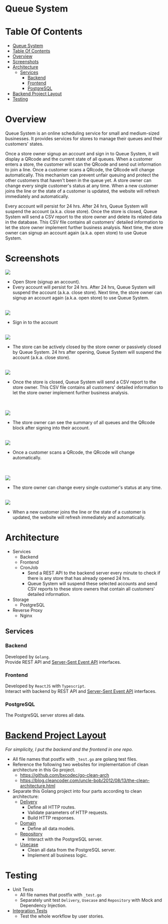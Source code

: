 # Queue System

# Table Of Contents
- [Queue System](#queue-system)
- [Table Of Contents](#table-of-contents)
- [Overview](#overview)
- [Screenshots](#screenshots)
- [Architecture](#architecture)
  - [Services](#services)
    - [Backend](#backend)
    - [Frontend](#frontend)
    - [PostgreSQL](#postgresql)
- [Backend Project Layout](#backend-project-layout)
- [Testing](#testing)

# Overview
Queue System is an online scheduling service for small and medium-sized businesses. It provides services for stores to manage their queues and their customers' states.

Once a store owner signup an account and sign in to Queue System, it will display a QRcode and the current state of all queues. When a customer enters a store, the customer will scan the QRcode and send out information to join a line. Once a customer scans a QRcode, the QRcode will change automatically. This mechanism can prevent unfair queuing and protect the other customers that haven't been in the queue yet. A store owner can change every single customer's status at any time. When a new customer joins the line or the state of a customer is updated, the website will refresh immediately and automatically.

Every account will persist for 24 hrs. After 24 hrs, Queue System will suspend the account (a.k.a. close store). Once the store is closed, Queue System will send a CSV report to the store owner and delete its related data in the database. This CSV file contains all customers' detailed information to let the store owner implement further business analysis. Next time, the store owner can signup an account again (a.k.a. open store) to use Queue System.

# Screenshots

![](https://raw.githubusercontent.com/Jerry0420/queue-system/main/images/open-store.png)
* Open Store (signup an account). 
* Every account will persist for 24 hrs. After 24 hrs, Queue System will suspend the account (a.k.a. close store). Next time, the store owner can signup an account again (a.k.a. open store) to use Queue System.
<br /><br />

![](https://raw.githubusercontent.com/Jerry0420/queue-system/main/images/signin-store.png)
* Sign in to the account
<br /><br />

![](https://raw.githubusercontent.com/Jerry0420/queue-system/main/images/close-store.png)
* The store can be actively closed by the store owner or passively closed by Queue System. 24 hrs after opening, Queue System will suspend the account (a.k.a. close store). 
<br /><br />

![](https://raw.githubusercontent.com/Jerry0420/queue-system/main/images/csv-content.png)
* Once the store is closed, Queue System will send a CSV report to the store owner. This CSV file contains all customers' detailed information to let the store owner implement further business analysis.   
<br /><br />

![](https://raw.githubusercontent.com/Jerry0420/queue-system/main/images/store-summary.png)
* The store owner can see the summary of all queues and the QRcode block after signing into their account.
<br /><br />

![](https://raw.githubusercontent.com/Jerry0420/queue-system/main/images/customer-scan.png)
* Once a customer scans a QRcode, the QRcode will change automatically.    
<br /><br />

![](https://raw.githubusercontent.com/Jerry0420/queue-system/main/images/update-customer.png)
* The store owner can change every single customer's status at any time.
<br /><br />

![](https://raw.githubusercontent.com/Jerry0420/queue-system/main/images/update-customer-refresh.png)
* When a new customer joins the line or the state of a customer is updated, the website will refresh immediately and automatically.   

# Architecture
* Services
  * Backend
  * Frontend
  * CronJob
    * Send a REST API to the backend server every minute to check if there is any store that has already opened 24 hrs.
    * Queue System will suspend these selected accounts and send CSV reports to these store owners that contain all customers' detailed information.
* Storage
  * PostgreSQL
* Reverse Proxy
  * Nginx

## Services

### Backend
Developed by `Golang`.   
Provide REST API and [Server-Sent Event API](https://developer.mozilla.org/en-US/docs/Web/API/Server-sent_events/Using_server-sent_events) interfaces.

### Frontend
Developed by `ReactJS` with `Typescript`.   
Interact with backend by REST API and [Server-Sent Event API](https://developer.mozilla.org/en-US/docs/Web/API/Server-sent_events/Using_server-sent_events) interfaces.

### PostgreSQL
The PostgreSQL server stores all data.

# [Backend Project Layout](https://github.com/Jerry0420/queue-system-lite/tree/main/backend)
*For simplicity, I put the backend and the frontend in one repo.*

* All file names that postfix with `_test.go` are golang test files.
* Reference the following two websites for implementation of clean architecture in this Go project.
  * https://github.com/bxcodec/go-clean-arch
  * https://blog.cleancoder.com/uncle-bob/2012/08/13/the-clean-architecture.html
* Separate this Golang project into four parts according to clean architecture:
  * [Delivery](https://github.com/Jerry0420/queue-system-lite/tree/main/backend/delivery/httpAPI)
    * Define all HTTP routes.
    * Validate parameters of HTTP requests.
    * Build HTTP responses.
  * [Domain](https://github.com/Jerry0420/queue-system-lite/tree/main/backend/domain)
    * Define all data models.
  * [Repository](https://github.com/Jerry0420/queue-system-lite/tree/main/backend/repository)
    * Interact with the PostgreSQL server.
  * [Usecase](https://github.com/Jerry0420/queue-system-lite/tree/main/backend/usecase)
    * Clean all data from the PostgreSQL server.
    * Implement all business logic.

# Testing
* Unit Tests
  * All file names that postfix with `_test.go`
  * Separately unit test `Delivery`, `Usecase` and `Repository` with Mock and Dependency Injection.
* [Integration Tests](https://github.com/Jerry0420/queue-system-lite/tree/main/backend/integration_tests)
  * Test the whole workflow by user stories.
